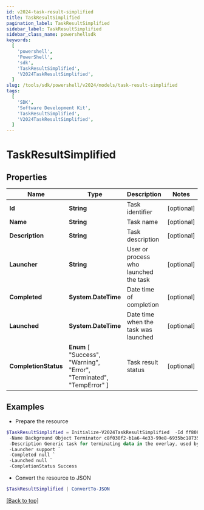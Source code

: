 ```yaml
---
id: v2024-task-result-simplified
title: TaskResultSimplified
pagination_label: TaskResultSimplified
sidebar_label: TaskResultSimplified
sidebar_class_name: powershellsdk
keywords:
  [
    'powershell',
    'PowerShell',
    'sdk',
    'TaskResultSimplified',
    'V2024TaskResultSimplified',
  ]
slug: /tools/sdk/powershell/v2024/models/task-result-simplified
tags:
  [
    'SDK',
    'Software Development Kit',
    'TaskResultSimplified',
    'V2024TaskResultSimplified',
  ]
---
```


# TaskResultSimplified

## Properties

| Name | Type | Description | Notes |
| --- | --- | --- | --- |
| **Id** | **String** | Task identifier | [optional] |
| **Name** | **String** | Task name | [optional] |
| **Description** | **String** | Task description | [optional] |
| **Launcher** | **String** | User or process who launched the task | [optional] |
| **Completed** | **System.DateTime** | Date time of completion | [optional] |
| **Launched** | **System.DateTime** | Date time when the task was launched | [optional] |
| **CompletionStatus** | **Enum** [ "Success", "Warning", "Error", "Terminated", "TempError" ] | Task result status | [optional] |

## Examples

- Prepare the resource

```powershell
$TaskResultSimplified = Initialize-V2024TaskResultSimplified  -Id ff8081814d977c21014da056804a0af3 `
 -Name Background Object Terminator c8f030f2-b1a6-4e33-99e8-6935bc18735d `
 -Description Generic task for terminating data in the overlay, used by the TerminationService. `
 -Launcher support `
 -Completed null `
 -Launched null `
 -CompletionStatus Success
```

- Convert the resource to JSON

```powershell
$TaskResultSimplified | ConvertTo-JSON
```

[[Back to top]](#)
